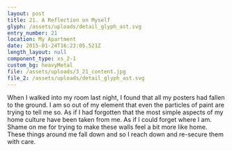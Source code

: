 ```yaml
---
layout: post
title: 21. A Reflection on Myself
glyph: /assets/uploads/detail_glyph_ast.svg
entry_number: 21
location: My Apartment
date: 2015-01-24T16:23:05.521Z
length_layout: null
component_type: xs_2-1
custom_bg: heavyMetal
file: /assets/uploads/3_21_content.jpg
file_2: /assets/uploads/detail_glyph_ast.svg
---
```

When I walked into my room last night, I found that all my posters had fallen to the ground. I am so out of my element that even the particles of paint are trying to tell me so. As if I had forgotten that the most simple aspects of my home culture have been taken from me. As if I could forget where I am. Shame on me for trying to make these walls feel a bit more like home. These things around me fall down and so I reach down and re-secure them with care.
